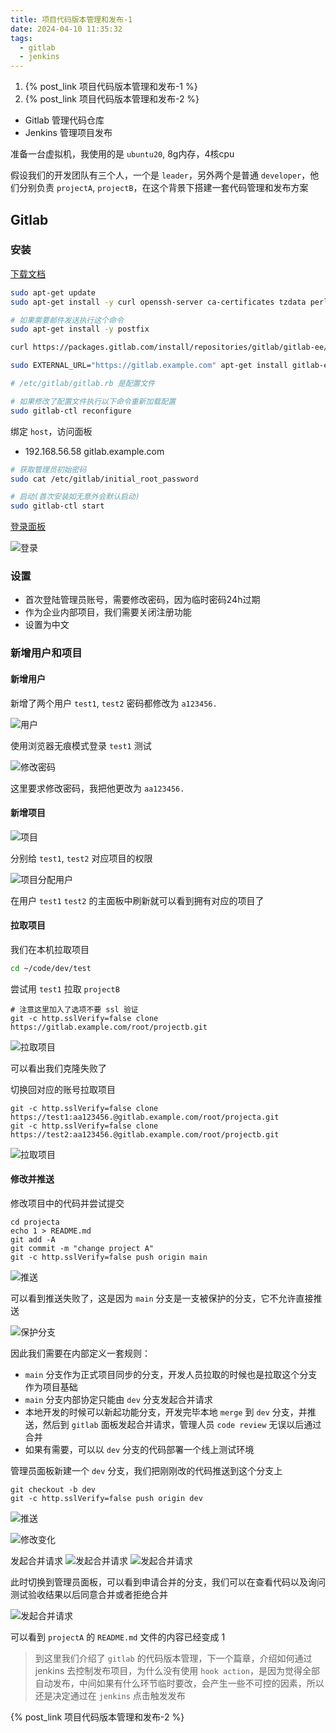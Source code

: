 ```yaml
---
title: 项目代码版本管理和发布-1
date: 2024-04-10 11:35:32
tags:
  - gitlab
  - jenkins
---
```


1. {% post_link 项目代码版本管理和发布-1 %}
2. {% post_link 项目代码版本管理和发布-2 %}

* Gitlab 管理代码仓库
* Jenkins 管理项目发布

准备一台虚拟机，我使用的是 `ubuntu20`, 8g内存，4核cpu

假设我们的开发团队有三个人，一个是 `leader`，另外两个是普通 `developer`，他们分别负责 `projectA`, `projectB`，在这个背景下搭建一套代码管理和发布方案

<!-- more -->

## Gitlab

### 安装

[下载文档](https://about.gitlab.com/install/#ubuntu)

```bash
sudo apt-get update
sudo apt-get install -y curl openssh-server ca-certificates tzdata perl

# 如果需要邮件发送执行这个命令
sudo apt-get install -y postfix

curl https://packages.gitlab.com/install/repositories/gitlab/gitlab-ee/script.deb.sh | sudo bash

sudo EXTERNAL_URL="https://gitlab.example.com" apt-get install gitlab-ee

# /etc/gitlab/gitlab.rb 是配置文件

# 如果修改了配置文件执行以下命令重新加载配置
sudo gitlab-ctl reconfigure
```

绑定 `host`，访问面板
* 192.168.56.58 gitlab.example.com

```bash
# 获取管理员初始密码
sudo cat /etc/gitlab/initial_root_password

# 启动(首次安装如无意外会默认启动)
sudo gitlab-ctl start
```

[登录面板](https://gitlab.example.com/users/sign_in)

![登录](/images/项目代码版本管理和发布-1/1.png)

### 设置

* 首次登陆管理员账号，需要修改密码，因为临时密码24h过期
* 作为企业内部项目，我们需要关闭注册功能
* 设置为中文

### 新增用户和项目

#### 新增用户
新增了两个用户 `test1`, `test2` 密码都修改为 `a123456.`

![用户](/images/项目代码版本管理和发布-1/2.png)

使用浏览器无痕模式登录 `test1` 测试

![修改密码](/images/项目代码版本管理和发布-1/3.png)

这里要求修改密码，我把他更改为 `aa123456.`

#### 新增项目

![项目](/images/项目代码版本管理和发布-1/4.png)

分别给 `test1`, `test2` 对应项目的权限

![项目分配用户](/images/项目代码版本管理和发布-1/5.png)

在用户 `test1` `test2` 的主面板中刷新就可以看到拥有对应的项目了

#### 拉取项目

我们在本机拉取项目

```bash
cd ~/code/dev/test
```

尝试用 `test1` 拉取 `projectB`

```
# 注意这里加入了选项不要 ssl 验证
git -c http.sslVerify=false clone https://gitlab.example.com/root/projectb.git
```

![拉取项目](/images/项目代码版本管理和发布-1/6.png)

可以看出我们克隆失败了

切换回对应的账号拉取项目

```
git -c http.sslVerify=false clone https://test1:aa123456.@gitlab.example.com/root/projecta.git
git -c http.sslVerify=false clone https://test2:aa123456.@gitlab.example.com/root/projectb.git
```

![拉取项目](/images/项目代码版本管理和发布-1/7.png)

#### 修改并推送

修改项目中的代码并尝试提交

```
cd projecta
echo 1 > README.md
git add -A
git commit -m "change project A"
git -c http.sslVerify=false push origin main
```
![推送](/images/项目代码版本管理和发布-1/8.png)

可以看到推送失败了，这是因为 `main` 分支是一支被保护的分支，它不允许直接推送

![保护分支](/images/项目代码版本管理和发布-1/9.png)

因此我们需要在内部定义一套规则：
* `main` 分支作为正式项目同步的分支，开发人员拉取的时候也是拉取这个分支作为项目基础
* `main` 分支内部协定只能由 `dev` 分支发起合并请求
* 本地开发的时候可以新起功能分支，开发完毕本地 `merge` 到 `dev` 分支，并推送，然后到 `gitlab` 面板发起合并请求，管理人员 `code review` 无误以后通过合并
* 如果有需要，可以以 `dev` 分支的代码部署一个线上测试环境

管理员面板新建一个 `dev` 分支，我们把刚刚改的代码推送到这个分支上

```
git checkout -b dev
git -c http.sslVerify=false push origin dev
```
![推送](/images/项目代码版本管理和发布-1/10.png)

![修改变化](/images/项目代码版本管理和发布-1/11.png)

发起合并请求
![发起合并请求](/images/项目代码版本管理和发布-1/12.png)
![发起合并请求](/images/项目代码版本管理和发布-1/13.png)

此时切换到管理员面板，可以看到申请合并的分支，我们可以在查看代码以及询问测试验收结果以后同意合并或者拒绝合并

![发起合并请求](/images/项目代码版本管理和发布-1/14.png)

可以看到 `projectA` 的 `README.md` 文件的内容已经变成 1

> 到这里我们介绍了 `gitlab` 的代码版本管理，下一个篇章，介绍如何通过 jenkins 去控制发布项目，为什么没有使用 `hook action`，是因为觉得全部自动发布，中间如果有什么环节临时要改，会产生一些不可控的因素，所以还是决定通过在 `jenkins` 点击触发发布

{% post_link 项目代码版本管理和发布-2 %}

